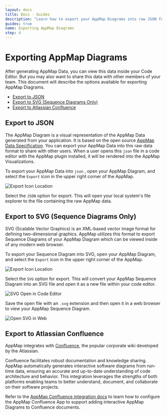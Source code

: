 ```yaml
---
layout: docs
title: Docs - Guides
description: "Learn how to export your AppMap Diagrams into raw JSON format, SVG formats, and into 3rd party documentation tools like Confluence"
guides: true
name: Exporting AppMap Diagrams
step: 4
---
```


# Exporting AppMap Diagrams <!-- omit in toc -->

After generating AppMap Data, you can view this data inside your Code Editor.  But you may also want to share this data with other members of your team. This document will describe the options available for exporting AppMap Diagrams.

- [Export to JSON](#export-to-json)
- [Export to SVG (Sequence Diagrams Only)](#export-to-svg-sequence-diagrams-only)
- [Export to Atlassian Confluence](#export-to-atlassian-confluence)

## Export to JSON

The AppMap Diagram is a visual representation of the AppMap Data generated from your application. It is based on the open source [AppMap Data Specification](https://github.com/getappmap/appmap).  You can export your AppMap Data into this raw data format to share with other users.  When a user opens this `json` file in a code editor with the AppMap plugin installed, it will be rendered into the AppMap Visualizations. 

To export your AppMap Data into `json` , open your AppMap Diagram, and select the `Export` icon in the upper right corner of the AppMap. 

![Export Icon Location](/assets/img/docs/export-icon-location.webp)

Select the `JSON` option for export. This will open your local system's file explorer to the file containing the raw AppMap data. 

## Export to SVG (Sequence Diagrams Only)

SVG (Scalable Vector Graphics) is an XML-based vector image format for defining two-dimensional graphics.  AppMap utilizes this format to export Sequence Diagrams of your AppMap Diagram which can be viewed inside of any modern web browser.  

To export your Sequence Diagram into SVG, open your AppMap Diagram, and select the `Export` icon in the upper right corner of the AppMap. 

![Export Icon Location](/assets/img/docs/export-icon-location.webp)

Select the `SVG` option for export. This will convert your AppMap Sequence Diagram into an SVG file and open it as a new file within your code editor. 

![SVG Open in Code Editor](/assets/img/docs/open-svg-in-editor.webp)

Save the open file with an `.svg` extension and then open it in a web browser to view your AppMap Sequence Diagram.

![Open SVG in Web](/assets/img/docs/open-svg-in-web.webp)

## Export to Atlassian Confluence

AppMap integrates with [Confluence](https://www.atlassian.com/software/confluence), the popular corporate wiki developed by the Atlassian.

Confluence facilitates robust documentation and knowledge sharing. AppMap automatically generates interactive software diagrams from run-time data, ensuring an accurate and up-to-date understanding of code architecture and behavior. This integration leverages the strengths of both platforms enabling teams to better understand, document, and collaborate on their software projects.

Refer to the [AppMap Confluence integration docs](/docs/reference/integrations/atlassian-confluence) to learn how to configure the AppMap Confluence App to support adding interactive AppMap Diagrams to Confluence documents. 